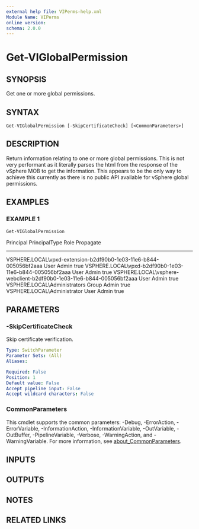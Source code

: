 ```yaml
---
external help file: VIPerms-help.xml
Module Name: VIPerms
online version:
schema: 2.0.0
---
```


# Get-VIGlobalPermission

## SYNOPSIS
Get one or more global permissions.

## SYNTAX

```
Get-VIGlobalPermission [-SkipCertificateCheck] [<CommonParameters>]
```

## DESCRIPTION
Return information relating to one or more global permissions.
This is not very performant as it literally
parses the html from the response of the vSphere MOB to get the information.
This appears to be the
only way to achieve this currently as there is no public API available for vSphere global permissions.

## EXAMPLES

### EXAMPLE 1
```
Get-VIGlobalPermission
```

Principal                                                            PrincipalType Role            Propagate
---------                                                            ------------- ----            ---------
VSPHERE.LOCAL\vpxd-extension-b2df90b0-1e03-11e6-b844-005056bf2aaa    User          Admin           true
VSPHERE.LOCAL\vpxd-b2df90b0-1e03-11e6-b844-005056bf2aaa              User          Admin           true
VSPHERE.LOCAL\vsphere-webclient-b2df90b0-1e03-11e6-b844-005056bf2aaa User          Admin           true
VSPHERE.LOCAL\Administrators                                         Group         Admin           true
VSPHERE.LOCAL\Administrator                                          User          Admin           true

## PARAMETERS

### -SkipCertificateCheck
Skip certificate verification.

```yaml
Type: SwitchParameter
Parameter Sets: (All)
Aliases:

Required: False
Position: 1
Default value: False
Accept pipeline input: False
Accept wildcard characters: False
```

### CommonParameters
This cmdlet supports the common parameters: -Debug, -ErrorAction, -ErrorVariable, -InformationAction, -InformationVariable, -OutVariable, -OutBuffer, -PipelineVariable, -Verbose, -WarningAction, and -WarningVariable. For more information, see [about_CommonParameters](http://go.microsoft.com/fwlink/?LinkID=113216).

## INPUTS

## OUTPUTS

## NOTES

## RELATED LINKS
